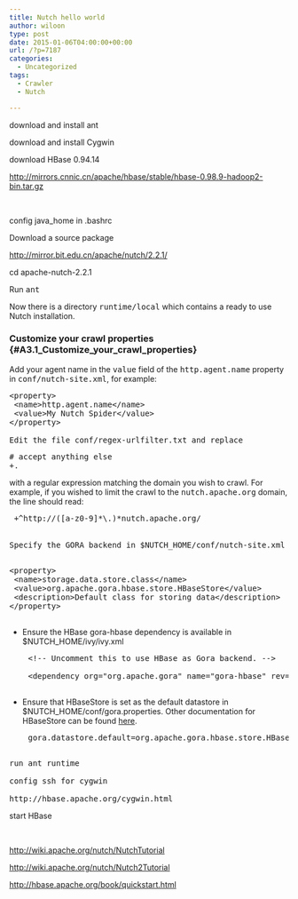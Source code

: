 ```yaml
---
title: Nutch hello world
author: wiloon
type: post
date: 2015-01-06T04:00:00+00:00
url: /?p=7187
categories:
  - Uncategorized
tags:
  - Crawler
  - Nutch

---
```

download and install ant

download and install Cygwin

download HBase 0.94.14

http://mirrors.cnnic.cn/apache/hbase/stable/hbase-0.98.9-hadoop2-bin.tar.gz

&nbsp;

config java_home in .bashrc

Download a source package

http://mirror.bit.edu.cn/apache/nutch/2.2.1/

cd apache-nutch-2.2.1

Run <tt class="backtick">ant</tt>

Now there is a directory <tt class="backtick">runtime/local</tt> which contains a ready to use Nutch installation.

### Customize your crawl properties {#A3.1_Customize_your_crawl_properties}

Add your agent name in the <tt class="backtick">value</tt> field of the <tt class="backtick">http.agent.name</tt> property in <tt class="backtick">conf/nutch-site.xml</tt>, for example:

<pre>&lt;property&gt;
<span id="line-2-1" class="anchor"></span> &lt;name&gt;http.agent.name&lt;/name&gt;
<span id="line-3-1" class="anchor"></span> &lt;value&gt;My Nutch Spider&lt;/value&gt;
<span id="line-4-1" class="anchor"></span>&lt;/property&gt;

Edit the file <tt class="backtick">conf/regex-urlfilter.txt</tt> and replace</pre>

<pre># accept anything else
<span id="line-2-2" class="anchor"></span>+.</pre>

<p class="line862">
  with a regular expression matching the domain you wish to crawl. For example, if you wished to limit the crawl to the <tt class="backtick">nutch.apache.org</tt> domain, the line should read:<span id="line-113" class="anchor"></span><span id="line-114" class="anchor"></span>
</p>

<pre><span id="line-1-7" class="anchor"></span> +^http://([a-z0-9]*\.)*nutch.apache.org/


Specify the GORA backend in $NUTCH_HOME/conf/nutch-site.xml

</pre>

<pre>&lt;property&gt;
<span id="line-2" class="anchor"></span> &lt;name&gt;storage.data.store.class&lt;/name&gt;
<span id="line-3" class="anchor"></span> &lt;value&gt;org.apache.gora.hbase.store.HBaseStore&lt;/value&gt;
<span id="line-4" class="anchor"></span> &lt;description&gt;Default class for storing data&lt;/description&gt;
<span id="line-5" class="anchor"></span>&lt;/property&gt;

</pre>

  * Ensure the HBase gora-hbase dependency is available in $NUTCH_HOME/ivy/ivy.xml<span id="line-26" class="anchor"></span><span id="line-27" class="anchor"></span>

<pre><span id="line-1-1" class="anchor"></span>    &lt;!-- Uncomment this to use HBase as Gora backend. --&gt;
<span id="line-2-1" class="anchor"></span>    
<span id="line-3-1" class="anchor"></span>    &lt;dependency org="org.apache.gora" name="gora-hbase" rev="0.4" conf="*-&gt;default" /&gt;

</pre>

  * <p class="line862">
      Ensure that HBaseStore is set as the default datastore in $NUTCH_HOME/conf/gora.properties. Other documentation for HBaseStore can be found <a class="http" href="http://gora.apache.org/current/gora-hbase.html">here</a>.<span id="line-34" class="anchor"></span><span id="line-35" class="anchor"></span>
    </p>

<pre><span id="line-1-2" class="anchor"></span>    gora.datastore.default=org.apache.gora.hbase.store.HBaseStore

</pre>

<pre>run ant runtime

config ssh for cygwin

http://hbase.apache.org/cygwin.html</pre>

start HBase

&nbsp;

http://wiki.apache.org/nutch/NutchTutorial

http://wiki.apache.org/nutch/Nutch2Tutorial

http://hbase.apache.org/book/quickstart.html